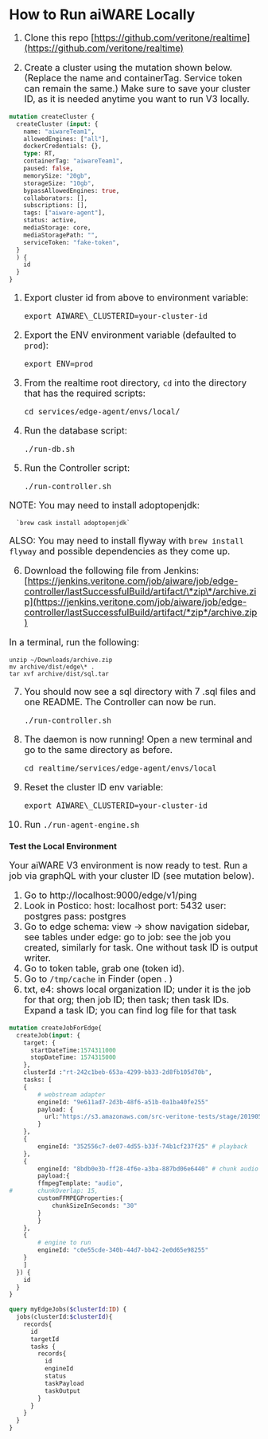 <!-- markdownlint-disable -->

<!-- THIS IS STEALTH CONTENT (this page is deliberately not listed in sidebar) -->

<style>
     p, ul, ol, li { font-size: 18px !important;}
</style>

# How to Run aiWARE Locally

1. Clone this repo [https://github.com/veritone/realtime](https://github.com/veritone/realtime)

2. Create a cluster using the mutation shown below. (Replace the name and containerTag. Service token can remain the same.) Make sure to save your cluster ID, as it is needed anytime you want to run V3 locally.

```graphql
mutation createCluster {
  createCluster (input: {
    name: "aiwareTeam1",
    allowedEngines: ["all"],
    dockerCredentials: {},
    type: RT,
    containerTag: "aiwareTeam1",
    paused: false,
    memorySize: "20gb",
    storageSize: "10gb",
    bypassAllowedEngines: true,
    collaborators: [],
    subscriptions: [],
    tags: ["aiware-agent"],
    status: active,
    mediaStorage: core,
    mediaStoragePath: "",
    serviceToken: "fake-token",
  } 
  ) {
    id
  }
}
```

1. Export cluster id from above to environment variable:

     `export AIWARE\_CLUSTERID=your-cluster-id`
     
2. Export the ENV environment variable (defaulted to `prod`):

     `export ENV=prod`
     
3. From the realtime root directory, `cd` into the directory that has the required scripts:

     `cd services/edge-agent/envs/local/`
     
4. Run the database script:
 
      `./run-db.sh`
      
5. Run the Controller script:
 
      `./run-controller.sh`
      
  NOTE: You may need to install adoptopenjdk:
   
      `brew cask install adoptopenjdk`
      
  ALSO: You may need to install flyway with `brew install flyway` and possible dependencies as they come up.
  
6. Download the following file from Jenkins: [https://jenkins.veritone.com/job/aiware/job/edge-controller/lastSuccessfulBuild/artifact/\*zip\*/archive.zip](https://jenkins.veritone.com/job/aiware/job/edge-controller/lastSuccessfulBuild/artifact/*zip*/archive.zip)
  
In a terminal, run the following:

```
unzip ~/Downloads/archive.zip
mv archive/dist/edge\* . 
tar xvf archive/dist/sql.tar
```

7. You should now see a sql directory with 7 .sql files and one README. The Controller can now be run.

    `./run-controller.sh`
    
8. The daemon is now running! Open a new terminal and go to the same directory as before.

    `cd realtime/services/edge-agent/envs/local`
    
9. Reset the cluster ID env variable:

    `export AIWARE\_CLUSTERID=your-cluster-id`
    
10. Run `./run-agent-engine.sh`

### Test the Local  Environment

Your aiWARE V3 environment is now ready to test. Run a job via graphQL with your cluster ID (see mutation below).

1. Go to http://localhost:9000/edge/v1/ping
2. Look in Postico: host: localhost port: 5432 user: postgres pass: postgres
3. Go to edge schema: view -> show navigation sidebar, see tables under edge: go to job: see the job you created, similarly for task. One without task ID is output writer.
4. Go to token table, grab one (token id).
5. Go to `/tmp/cache` in Finder (open . )
6. txt, e4: shows local organization ID; under it is the job for that org; then job ID; then task; then task IDs. Expand a task ID; you can find log file for that task

```graphql
mutation createJobForEdge{
  createJob(input: {
	target: {
  	  startDateTime:1574311000
  	  stopDateTime: 1574315000
	},
	clusterId :"rt-242c1beb-653a-4299-bb33-2d8fb105d70b",
	tasks: [
   	{
     	# webstream adapter
     	engineId: "9e611ad7-2d3b-48f6-a51b-0a1ba40fe255"
     	payload: {
      	  url:"https://s3.amazonaws.com/src-veritone-tests/stage/20190505/0_40_Eric%20Knox%20BWC%20Video_40secs.mp4"
     	}
   	},
  	{
    	engineId: "352556c7-de07-4d55-b33f-74b1cf237f25" # playback
  	},
  	{
    	engineId: "8bdb0e3b-ff28-4f6e-a3ba-887bd06e6440" # chunk audio
    	payload:{
      	ffmpegTemplate: "audio",
#     	chunkOverlap: 15,
      	customFFMPEGProperties:{
        	chunkSizeInSeconds: "30"
      	}
    	}
  	},
  	{
    	# engine to run
    	engineId: "c0e55cde-340b-44d7-bb42-2e0d65e98255"
  	}
	]
  }) {
	id
  }
}
 
query myEdgeJobs($clusterId:ID) {
  jobs(clusterId:$clusterId){
	records{
  	  id
  	  targetId
  	  tasks {
    	records{
      	  id
      	  engineId
      	  status
      	  taskPayload
      	  taskOutput
    	}
  	  }
	}
  }
}  
```
